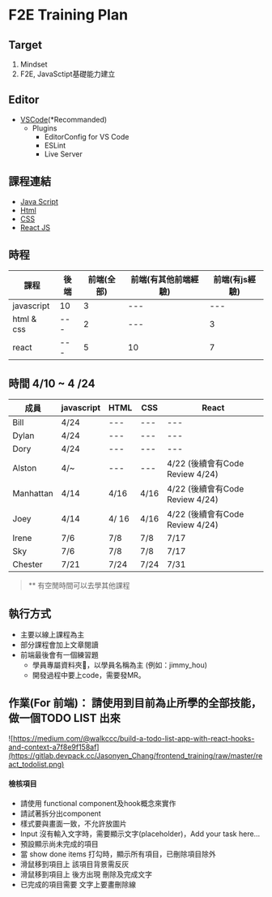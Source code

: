 # F2E Training Plan

## Target

1. Mindset
2. F2E, JavaSctipt基礎能力建立

## Editor
* [VSCode](https://code.visualstudio.com/)(*Recommanded)
    * Plugins
        * EditorConfig for VS Code
        * ESLint
        * Live Server

## 課程連結

- [Java Script](https://gitlab.devpack.cc/Jasonyen_Chang/frontend_training/blob/master/javascript.md)
- [Html](https://gitlab.devpack.cc/Jasonyen_Chang/frontend_training/blob/master/html.md)
- [CSS](https://gitlab.devpack.cc/Jasonyen_Chang/frontend_training/blob/master/css.md)
- [React JS](https://gitlab.devpack.cc/Jasonyen_Chang/frontend_training/blob/master/react.md)

## 時程

|課程       |後端     |前端(全部)| 前端(有其他前端經驗)| 前端(有js經驗)
|-----     |--------|--------  |--------          |-------- 
|javascript| 10     |3         |---               |---
|html & css| ---    |2         |---               |3
|react     | ---    |5         | 10               |7


## 時間 4/10 ~ 4 /24 

|成員       |javascript     |HTML| CSS | React |
|-----     |--------|--------  |--------          |-------- 
|Bill   |  4/24  | ---         |---               |---
|Dylan| 4/24 | ---        |---               | ---
|Dory     | 4/24    | ---          |  ---                | --- 
|Alston     | 4/~    | ---          |  ---                | 4/22 (後續會有Code Review 4/24)
|Manhattan     | 4/14    |4/16      | 4/16              |4/22 (後續會有Code Review 4/24)
|Joey     | 4/14    | 4/ 16         | 4/16             |4/22 (後續會有Code Review 4/24)
|Irene     | 7/6    | 7/8         | 7/8             |7/17 
|Sky     | 7/6    | 7/8         | 7/8             |7/17 
|Chester     | 7/21    | 7/24         | 7/24             |7/31 

 > ** 有空閒時間可以去學其他課程

## 執行方式

- 主要以線上課程為主
- 部分課程會加上文章閱讀
- 前端最後會有一個練習題
    - 學員專屬資料夾，以學員名稱為主 (例如：jimmy_hou)
    - 開發過程中要上code，需要發MR。

## 作業(For 前端)： 請使用到目前為止所學的全部技能，做一個TODO LIST 出來

![https://medium.com/@walkccc/build-a-todo-list-app-with-react-hooks-and-context-a7f8e9f158af](https://gitlab.devpack.cc/Jasonyen_Chang/frontend_training/raw/master/react_todolist.png)

#### 檢核項目
- 請使用 functional component及hook概念來實作
- 請試著拆分出component
- 樣式要與畫面一致，不允許放圖片
- Input 沒有輸入文字時，需要顯示文字(placeholder)，Add your task here…
- 預設顯示尚未完成的項目
- 當 show done items 打勾時，顯示所有項目，已刪除項目除外
- 滑鼠移到項目上 該項目背景需反灰
- 滑鼠移到項目上 後方出現 刪除及完成文字
- 已完成的項目需要 文字上要畫刪除線
